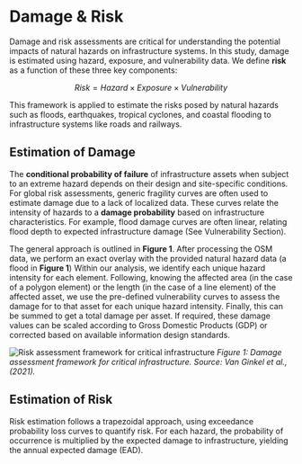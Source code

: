 # Damage & Risk

Damage and risk assessments are critical for understanding the potential impacts of natural hazards on infrastructure systems. In this study, damage is estimated using hazard, exposure, and vulnerability data. We define **risk** as a function of these three key components:

$$
Risk = Hazard \times Exposure \times Vulnerability
$$

This framework is applied to estimate the risks posed by natural hazards such as floods, earthquakes, tropical cyclones, and coastal flooding to infrastructure systems like roads and railways.

## Estimation of Damage

The **conditional probability of failure** of infrastructure assets when subject to an extreme hazard depends on their design and site-specific conditions. For global risk assessments, generic fragility curves are often used to estimate damage due to a lack of localized data. These curves relate the intensity of hazards to a **damage probability** based on infrastructure characteristics. For example, flood damage curves are often linear, relating flood depth to expected infrastructure damage (See Vulnerability Section).

The general approach is outlined in **Figure 1**. After processing the OSM data, we perform an exact overlay with the provided natural hazard data (a flood in **Figure 1**) Within our analysis, we identify each unique hazard intensity for each element. Following, knowing the affected area (in the case of a polygon element) or the length (in the case of a line element) of the affected asset, we use the pre-defined vulnerability curves to assess the damage for to that asset for each unique hazard intensity. Finally, this can be summed to get a total damage per asset. If required, these damage values can be scaled according to Gross Domestic Products (GDP) or corrected based on available information design standards.

![Risk assessment framework for critical infrastructure](https://nhess.copernicus.org/articles/21/1011/2021/nhess-21-1011-2021-f02-web.png)
*Figure 1: Damage assessment framework for critical infrastructure. Source: Van Ginkel et al., (2021).*

## Estimation of Risk

Risk estimation follows a trapezoidal approach, using exceedance probability loss curves to quantify risk. For each hazard, the probability of occurrence is multiplied by the expected damage to infrastructure, yielding the annual expected damage (EAD).




